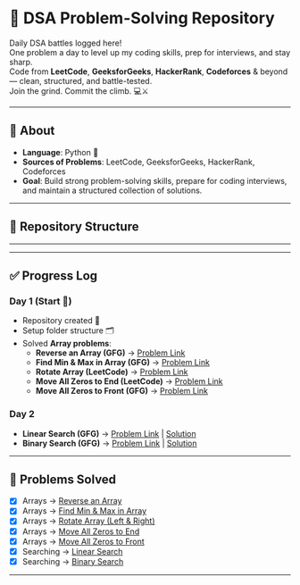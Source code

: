 # 🚀 DSA Problem-Solving Repository

Daily DSA battles logged here!  
One problem a day to level up my coding skills, prep for interviews, and stay sharp.  
Code from **LeetCode**, **GeeksforGeeks**, **HackerRank**, **Codeforces** & beyond — clean, structured, and battle-tested.  
Join the grind. Commit the climb. 💻⚔️  

---

## 📌 About
- **Language**: Python 🐍  
- **Sources of Problems**: LeetCode, GeeksforGeeks, HackerRank, Codeforces  
- **Goal**: Build strong problem-solving skills, prepare for coding interviews, and maintain a structured collection of solutions.

---

## 📂 Repository Structure


---


---

## ✅ Progress Log

### Day 1 (Start 🚀)
- Repository created 🎉  
- Setup folder structure 🗂️  
- Solved **Array problems**:
  - **Reverse an Array (GFG)** → [Problem Link](https://www.geeksforgeeks.org/dsa/program-to-reverse-an-array/)  
  - **Find Min & Max in Array (GFG)** → [Problem Link](https://www.geeksforgeeks.org/maximum-and-minimum-in-an-array/)  
  - **Rotate Array (LeetCode)** → [Problem Link](https://leetcode.com/problems/rotate-array/)  
  - **Move All Zeros to End (LeetCode)** → [Problem Link](https://leetcode.com/problems/move-zeroes/)  
  - **Move All Zeros to Front (GFG)** → [Problem Link](https://www.geeksforgeeks.org/move-zeroes-front-array/)  

### Day 2
- **Linear Search (GFG)** → [Problem Link](https://www.geeksforgeeks.org/linear-search/) | [Solution](Searching_and_Sortings/linear_search.py) 
- **Binary Search (GFG)** → [Problem Link](https://www.geeksforgeeks.org/binary-search/) | [Solution](Searching_and_Sortings/binary_search.py)  


---

## 📖 Problems Solved
- [x] Arrays → [Reverse an Array](Arrays/reverse_array.py)  
- [x] Arrays → [Find Min & Max in Array](Arrays/min_max_array.py)  
- [x] Arrays → [Rotate Array (Left & Right)](Arrays/rotate_array.py)  
- [x] Arrays → [Move All Zeros to End](Arrays/move_zeros_end.py)  
- [x] Arrays → [Move All Zeros to Front](Arrays/move_zeros_front.py)  
- [x] Searching → [Linear Search](Searching_and_Sortings/linear_search.py)
- [x] Searching → [Binary Search](Searching_and_Sortings/binary_search.py)   

---




